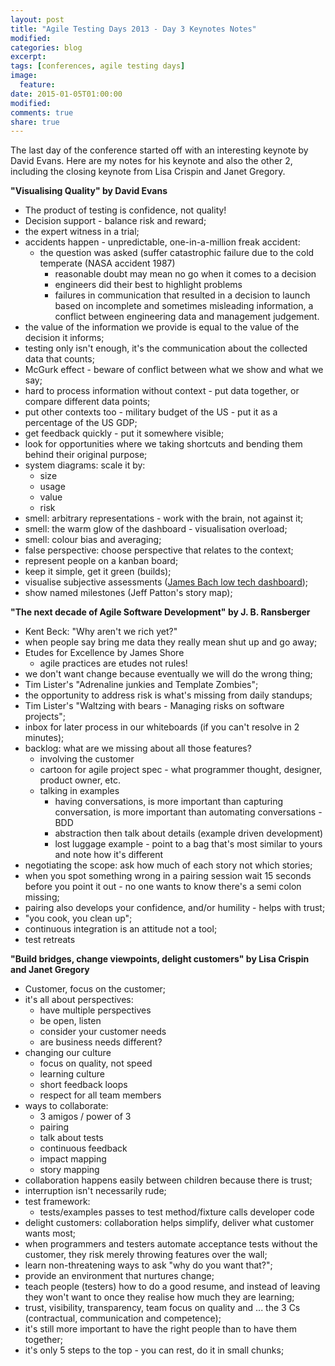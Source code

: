 ```yaml
---
layout: post
title: "Agile Testing Days 2013 - Day 3 Keynotes Notes"
modified:
categories: blog
excerpt:
tags: [conferences, agile testing days]
image:
  feature:
date: 2015-01-05T01:00:00
modified:
comments: true
share: true
---
```

The last day of the conference started off with an interesting keynote by David Evans. Here are my notes for his keynote and also the other 2, including the closing keynote from Lisa Crispin and Janet Gregory.

**"Visualising Quality" by David Evans**

* The product of testing is confidence, not quality!
* Decision support - balance risk and reward;
* the expert witness in a trial;
* accidents happen - unpredictable, one-in-a-million freak accident:
  * the question was asked (suffer catastrophic failure due to the cold temperate (NASA accident 1987)
    * reasonable doubt may mean no go when it comes to a decision
    * engineers did their best to highlight problems
    * failures in communication that resulted in a decision to launch based on incomplete and sometimes misleading information, a conflict between engineering data and management judgement.
* the value of the information we provide is equal to the value of the decision it informs;
* testing only isn't enough, it's the communication about the collected data that counts;
* McGurk effect - beware of conflict between what we show and what we say;
* hard to process information without context - put data together, or compare different data points;
* put other contexts too - military budget of the US - put it as a percentage of the US GDP;
* get feedback quickly - put it somewhere visible;
* look for opportunities where we taking shortcuts and bending them behind their original purpose;
* system diagrams: scale it by:
  * size
  * usage
  * value
  * risk
* smell: arbitrary representations - work with the brain, not against it;
* smell: the warm glow of the dashboard - visualisation overload;
* smell: colour bias and averaging;
* false perspective: choose perspective that relates to the context;
* represent people on a kanban board;
* keep it simple, get it green (builds);
* visualise subjective assessments ([James Bach low tech dashboard](http://www.satisfice.com/presentations/dashboard.pdf));
* show named milestones (Jeff Patton's story map);

**"The next decade of Agile Software Development" by J. B. Ransberger**

* Kent Beck: "Why aren't we rich yet?"
* when people say bring me data they really mean shut up and go away;
* Etudes for Excellence by James Shore
  * agile practices are etudes not rules!
* we don't want change because eventually we will do the wrong thing;
* Tim Lister's "Adrenaline junkies and Template Zombies";
* the opportunity to address risk is what's missing from daily standups;
* Tim Lister's "Waltzing with bears - Managing risks on software projects";
* inbox for later process in our whiteboards (if you can't resolve in 2 minutes);
* backlog: what are we missing about all those features?
  * involving the customer
  * cartoon for agile project spec - what programmer thought, designer, product owner, etc.
  * talking in examples
    * having conversations, is more important than capturing conversation, is more important than automating conversations - BDD
    * abstraction then talk about details (example driven development)
    * lost luggage example - point to a bag that's most similar to yours and note how it's different
* negotiating the scope: ask how much of each story not which stories;
* when you spot something wrong in a pairing session wait 15 seconds before you point it out - no one wants to know there's a semi colon missing;
* pairing also develops your confidence, and/or humility - helps with trust;
* "you cook, you clean up";
* continuous integration is an attitude not a tool;
* test retreats

**"Build bridges, change viewpoints, delight customers" by Lisa Crispin and Janet Gregory**

* Customer, focus on the customer;
* it's all about perspectives:
  * have multiple perspectives
  * be open, listen
  * consider your customer needs
  * are business needs different?
* changing our culture
  * focus on quality, not speed
  * learning culture
  * short feedback loops
  * respect for all team members
* ways to collaborate:
  * 3 amigos / power of 3
  * pairing
  * talk about tests
  * continuous feedback
  * impact mapping
  * story mapping
* collaboration happens easily between children because there is trust;
* interruption isn't necessarily rude;
* test framework:
  * tests/examples passes to test method/fixture calls developer code
* delight customers: collaboration helps simplify, deliver what customer wants most;
* when programmers and testers automate acceptance tests without the customer, they risk merely throwing features over the wall;
* learn non-threatening ways to ask "why do you want that?";
* provide an environment that nurtures change;
* teach people (testers) how to do a good resume, and instead of leaving they won't want to once they realise how much they are learning;
* trust, visibility, transparency, team focus on quality and ... the 3 Cs (contractual, communication and competence);
* it's still more important to have the right people than to have them together;
* it's only 5 steps to the top - you can rest, do it in small chunks;
